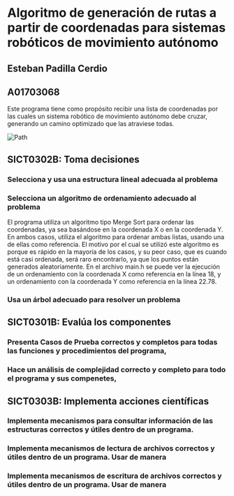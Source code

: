 # Algoritmo de generación de rutas a partir de coordenadas para sistemas robóticos de movimiento autónomo

## Esteban Padilla Cerdio

## A01703068

Este programa tiene como propósito recibir una lista de coordenadas por las cuales un sistema robótico de movimiento autónomo debe cruzar, generando un camino optimizado que las atraviese todas.

![Path]("https://i.stack.imgur.com/CJFw1.png")

## SICT0302B: Toma decisiones

### Selecciona y usa una estructura lineal adecuada al problema

### Selecciona un algoritmo de ordenamiento adecuado al problema

El programa utiliza un algoritmo tipo Merge Sort para ordenar las coordenadas, ya sea basándose en la coordenada X o en la coordenada Y. En ambos casos, utiliza el algoritmo para ordenar ambas listas, usando una de ellas como referencia. El motivo por el cual se utilizó este algoritmo es porque es rápido en la mayoría de los casos, y su peor caso, que es cuando está casi ordenada, será raro encontrarlo, ya que los puntos están generados aleatoriamente. En el archivo main.h se puede ver la ejecución de un ordenamiento con la coordenada X como referencia en la línea 18, y un ordenamiento con la coordenada Y como referencia en la línea 22.78.

### Usa un árbol adecuado para resolver un problema

## SICT0301B: Evalúa los componentes

### Presenta Casos de Prueba correctos y completos para todas las funciones y procedimientos del programa,

### Hace un análisis de complejidad correcto y completo para todo el programa y sus compenetes,

## SICT0303B: Implementa acciones científicas

### Implementa mecanismos para consultar información de las estructuras correctos y útiles dentro de un programa.

### Implementa mecanismos de lectura de archivos correctos y útiles dentro de un programa. Usar de manera

### Implementa mecanismos de escritura de archivos correctos y útiles dentro de un programa. Usar de manera
